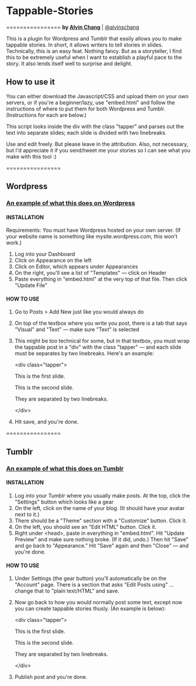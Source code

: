 # Tappable-Stories
================
**by [Alvin Chang](http://alvinschang.com)** | [@alvinschang](http://twitter.com/alvinschang)

This is a plugin for Wordpress and Tumblr that easily allows you to make tappable stories. In short, it allows writers to tell stories in slides. Technically, this is an easy feat. Nothing fancy. But as a storyteller, I find this to be extremely useful when I want to establish a playful pace to the story. It also lends itself well to surprise and delight.  

## How to use it

You can either download the Javascript/CSS and upload them on your own servers, or if you're a beginner/lazy, use "embed.html" and follow the instructions of where to put them for both Wordpress and Tumblr. (Instructions for each are below.)

This script looks inside the div with the class "tapper" and parses out the text into separate slides; each slide is divided with two linebreaks.

Use and edit freely. But please leave in the attribution. Also, not necessary, but I'd appreciate it if you send/tweet me your stories so I can see what you make with this tool :)

================

## Wordpress
### [An example of what this does on Wordpress](http://www.lifeofalvin.com/?p=257)

#### INSTALLATION

Requirements: You must have Wordpress hosted on your own server. (If your website name is something like mysite.wordpress.com, this won't work.)

1. Log into your Dashboard
2. Click on Appearance on the left
3. Click on Editor, which appears under Appearances
4. On the right, you'll see a list of "Templates" — click on Header
5. Paste everything in "embed.html" at the very top of that file. Then click "Update File"

#### HOW TO USE

1. Go to Posts > Add New just like you would always do
2. On top of the textbox where you write you post, there is a tab that says "Visual" and "Text" — make sure "Text" is selected
3. This might be too technical for some, but in that textbox, you must wrap the tappable post in a "div" with the class "tapper" — and each slide must be separates by two linebreaks. Here's an example:

    &lt;div class="tapper"&gt;
    
    This is the first slide.
    
    This is the second slide.
    
    They are separated by two linebreaks.
    
    &lt;/div&gt;

4. Hit save, and you're done.

================

## Tumblr
### [An example of what this does on Tumblr](http://alvinch.com/post/42121568412/would-you-want-to-make-tappable-stories)

#### INSTALLATION

1. Log into your Tumblr where you usually make posts. At the top, click the "Settings" button which looks like a gear
2. On the left, click on the name of your blog. (It should have your avatar next to it.)
3. There should be a "Theme" section with a "Customize" button. Click it.
4. On the left, you should see an "Edit HTML" button. Click it.
5. Right under &lt;head&gt;, paste in everything in "embed.html". Hit "Update Preview" and make sure nothing broke. (If it did, undo.) Then hit "Save" and go back to "Appearance." Hit "Save" again and then "Close" — and you're done.


#### HOW TO USE

1. Under Settings (the gear button) you'll automatically be on the "Account" page. There is a section that asks "Edit Posts using" ... change that to "plain text/HTML" and save.
2. Now go back to how you would normally post some text, except now you can create tappable stories thusly. (An example is below):


    &lt;div class="tapper"&gt;
    
    This is the first slide.
    
    This is the second slide.
    
    They are separated by two linebreaks.
    
    &lt;/div&gt;

3. Publish post and you're done.
